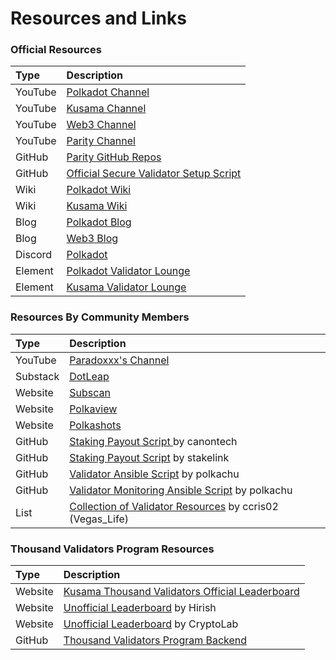# Resources and Links

### Official Resources

| Type | Description |
| :--- | :--- |
| YouTube | [Polkadot Channel](%20%20https://www.youtube.com/channel/UCB7PbjuZLEba_znc7mEGNgw) |
| YouTube | [Kusama Channel](https://www.youtube.com/c/kusamanetwork) |
| YouTube | [Web3 Channel](https://www.youtube.com/channel/UClnw_bcNg4CAzF772qEtq4g) |
| YouTube | [Parity Channel](https://www.youtube.com/channel/UCSs5vZi0U7qHLkUjF3QnaWg) |
| GitHub | [Parity GitHub Repos](https://github.com/paritytech) |
| GitHub | [Official Secure Validator Setup Script](https://github.com/w3f/polkadot-validator-setup) |
| Wiki | [Polkadot Wiki](https://wiki.polkadot.network/docs/en/getting-started) |
| Wiki | [Kusama Wiki](https://guide.kusama.network/docs/en/kusama-index) |
| Blog | [Polkadot Blog](https://polkadot.network/blog/) |
| Blog | [Web3 Blog](%20%20https://medium.com/web3foundation) |
| Discord | [Polkadot](%20%20https://discord.gg/wGUDt2p) |
| Element | [Polkadot Validator Lounge](https://app.element.io/#/room/#polkadot-validator-lounge:matrix.org) |
| Element | [Kusama Validator Lounge](https://app.element.io/#/room/#KusamaValidatorLounge:polkadot.builders) |

### Resources By Community Members

| Type | Description |
| :--- | :--- |
| YouTube | [Paradoxxx's Channel](https://www.youtube.com/channel/UCaL8-V37qcHeaVYtlOAdgAA) |
| Substack | [DotLeap](https://newsletter.dotleap.com/) |
| Website | [Subscan](https://www.subscan.io/) |
| Website | [Polkaview](https://polkaview.network/dot/staking) |
| Website | [Polkashots](https://polkashots.io/) |
| GitHub | [Staking Payout Script ](https://github.com/canontech/staking-payouts)by canontech |
| GitHub | [Staking Payout Script](https://github.com/stakelink/substrate-payctl) by stakelink |
| GitHub | [Validator Ansible Script](https://github.com/polkachu/polkadot-validator) by polkachu |
| GitHub | [Validator Monitoring Ansible Script](https://github.com/polkachu/server-monitoring) by polkachu |
| List | [Collection of Validator Resources](https://ccris02.medium.com/polkadot-kusama-validator-resource-database-849b2be76dc5) by ccris02 \(Vegas\_Life\) |

### Thousand Validators Program Resources

| Type | Description |
| :--- | :--- |
| Website | [Kusama Thousand Validators Official Leaderboard](https://thousand-validators.kusama.network/#/leaderboard) |
| Website | [Unofficial Leaderboard](https://1k.hirish.net/) by Hirish |
| Website | [Unofficial Leaderboard](https://www.cryptolab.network/tools/oneKValidators) by CryptoLab |
| GitHub | [Thousand Validators Program Backend](https://github.com/w3f/1k-validators-be) |

